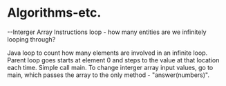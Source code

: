 # Algorithms-etc.
--Interger Array Instructions loop - how many entities are we infinitely looping through?

Java loop to count how many elements are involved in an infinite loop.
Parent loop goes starts at element 0 and steps to the value at that location each time.
Simple call main.
To change interger array input values, go to main, which passes the array to the only method - "answer(numbers)".
